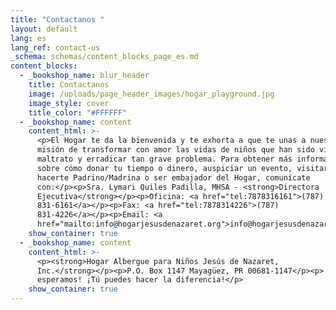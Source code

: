 ```yaml
---
title: "Contactanos "
layout: default
lang: es
lang_ref: contact-us
_schema: schemas/content_blocks_page_es.md
content_blocks:
  - _bookshop_name: blur_header
    title: Contactanos
    image: /uploads/page_header_images/hogar_playground.jpg
    image_style: cover
    title_color: "#FFFFFF"
  - _bookshop_name: content
    content_html: >-
      <p>El Hogar te da la bienvenida y te exhorta a que te unas a nuestra
      misión de transformar con amor las vidas de niños que han sido víctimas de
      maltrato y erradicar tan grave problema. Para obtener más información
      sobre cómo donar tu tiempo o dinero, auspiciar un evento, visitarnos,
      hacerte Padrino/Madrina o ser embajador del Hogar, comunícate
      con:</p><p>Sra. Lymari Quiles Padilla, MHSA - <strong>Directora
      Ejecutiva</strong></p><p>Oficina: <a href="tel:7878316161">(787)
      831-6161</a></p><p>Fax: <a href="tel:7878314226">(787)
      831-4226</a></p><p>Email: <a
      href="mailto:info@hogarjesusdenazaret.org">info@hogarjesusdenazaret.org</a>​​​​​​</p>
    show_container: true
  - _bookshop_name: content
    content_html: >-
      <p><strong>Hogar Albergue para Niños Jesús de Nazaret,
      Inc.</strong></p><p>P.O. Box 1147 Mayagüez, PR 00681-1147</p><p>¡Te
      esperamos! ¡Tú puedes hacer la diferencia!</p>
    show_container: true
---
```

